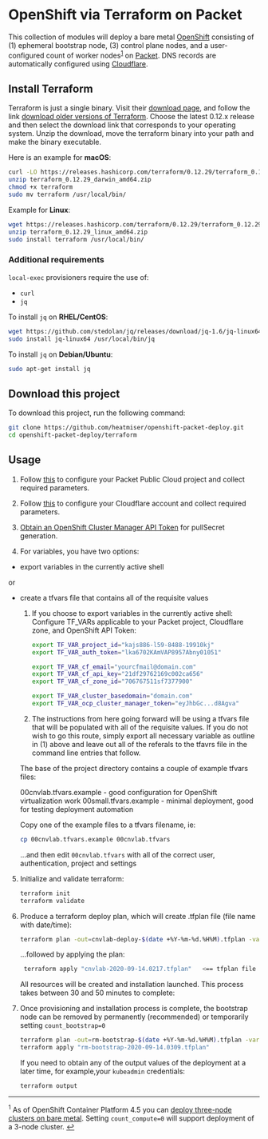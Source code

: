 # OpenShift via Terraform on Packet
This collection of modules will deploy a bare metal [OpenShift](https://docs.openshift.com/container-platform/latest/installing/installing_bare_metal/installing-bare-metal.html) consisting of (1) ephemeral bootstrap node, (3) control plane nodes, and a user-configured count of worker nodes<sup>[1](#3nodedeployment)</sup> on [Packet](http://packet.com). DNS records are automatically configured using [Cloudflare](http://cloudflare.com).

## Install Terraform
Terraform is just a single binary.  Visit their [download page](https://www.terraform.io/downloads.html), and follow the link [download older versions of Terraform](https://releases.hashicorp.com/terraform/). Choose the latest 0.12.x release and then select the download link that corresponds to your operating system. Unzip the download, move the terraform binary into your path and make the binary executable.

Here is an example for **macOS**:
```bash
curl -LO https://releases.hashicorp.com/terraform/0.12.29/terraform_0.12.29_darwin_amd64.zip
unzip terraform_0.12.29_darwin_amd64.zip
chmod +x terraform
sudo mv terraform /usr/local/bin/
```
Example for **Linux**:
```bash
wget https://releases.hashicorp.com/terraform/0.12.29/terraform_0.12.29_linux_amd64.zip
unzip terraform_0.12.29_linux_amd64.zip
sudo install terraform /usr/local/bin/
```
### Additional requirements

`local-exec` provisioners require the use of:
  - `curl`
  - `jq`

To install `jq` on **RHEL/CentOS**:
```bash
wget https://github.com/stedolan/jq/releases/download/jq-1.6/jq-linux64
sudo install jq-linux64 /usr/local/bin/jq
```
To install `jq` on **Debian/Ubuntu**:
```bash
sudo apt-get install jq
```

## Download this project

To download this project, run the following command:
```bash
git clone https://github.com/heatmiser/openshift-packet-deploy.git
cd openshift-packet-deploy/terraform
```

## Usage

1. Follow [this](PACKET.md) to configure your Packet Public Cloud project and collect required parameters.

2. Follow [this](CLOUDFLARE.md) to configure your Cloudflare account and collect required parameters.

3. [Obtain an OpenShift Cluster Manager API Token](https://cloud.redhat.com/openshift/token) for pullSecret generation.
  
4. For variables, you have two options:
- export variables in the currently active shell

or

- create a tfvars file that contains all of the requisite values

  1) If you choose to export variables in the currently active shell:
    Configure TF_VARs applicable to your Packet project, Cloudflare zone, and OpenShift API Token:
     ```bash
     export TF_VAR_project_id="kajs886-l59-8488-19910kj"
     export TF_VAR_auth_token="lka6702KAmVAP8957Abny01051"
     
     export TF_VAR_cf_email="yourcfmail@domain.com"
     export TF_VAR_cf_api_key="21df29762169c002ca656"
     export TF_VAR_cf_zone_id="706767511sf7377900"

     export TF_VAR_cluster_basedomain="domain.com"
     export TF_VAR_ocp_cluster_manager_token="eyJhbGc...d8Agva"
     ```

  2) The instructions from here going forward will be using a tfvars file that will be populated with all of the requisite values.  If you do not wish to go this route, simply export all necessary variable as outline in (1) above and leave out all of the referals to the tfavrs file in the command line entries that follow.

  The base of the project directory contains a couple of example tfvars files:

    00cnvlab.tfvars.example - good configuration for OpenShift virtualization work
    00small.tfvars.example - minimal deployment, good for testing deployment automation

  Copy one of the example files to a tfvars filename, ie:
     ```bash
     cp 00cnvlab.tfvars.example 00cnvlab.tfvars
     ```
  ...and then edit `00cnvlab.tfvars` with all of the correct user, authentication, project and settings

5. Initialize and validate terraform:
     ```bash
     terraform init
     terraform validate
     ```

 6. Produce a terraform deploy plan, which will create .tfplan file (file name with date/time):
     ```bash
     terraform plan -out=cnvlab-deploy-$(date +%Y-%m-%d.%H%M).tfplan -var-file="00cnvlab.tfvars"
     ```
    ...followed by applying the plan:
    ```bash
     terraform apply "cnvlab-2020-09-14.0217.tfplan"   <== tfplan file name time/date specific
     ```
    
    All resources will be created and installation launched. This process takes between 30 and 50 minutes to complete: 

 7. Once provisioning and installation process is complete, the bootstrap node can be removed by permanently (recommended) or temporarily setting `count_bootstrap=0`
     ```bash
     terraform plan -out=rm-bootstrap-$(date +%Y-%m-%d.%H%M).tfplan -var-file="00cnvlab.tfvars" -var="count_bootstrap=0"
     terraform apply "rm-bootstrap-2020-09-14.0309.tfplan"
     ```
     If you need to obtain any of the output values of the deployment at a later time, for example,your `kubeadmin` credentials:
     ```
     terraform output
     ```

---

<a name="3nodedeployment"><sup>1</sup></a> As of OpenShift Container Platform 4.5 you can [deploy three-node clusters on bare metal](https://docs.openshift.com/container-platform/4.5/installing/installing_bare_metal/installing-bare-metal.html#installation-three-node-cluster_installing-bare-metal). Setting `count_compute=0` will support deployment of a 3-node cluster. [↩](#openshift-via-terraform-on-packet)